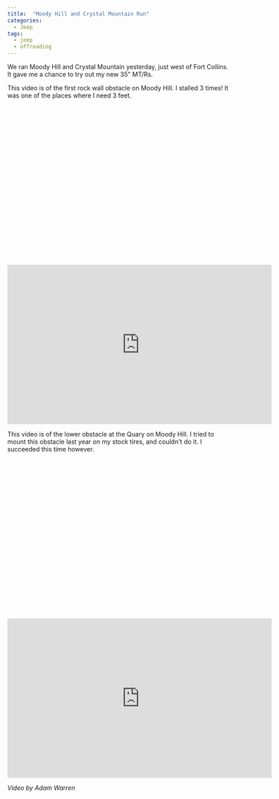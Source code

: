 ```yaml
---
title:  "Moody Hill and Crystal Mountain Run"
categories: 
  - Jeep
tags:
  - jeep
  - offroading
---
```


We ran Moody Hill and Crystal Mountain yesterday, just west of Fort Collins. It gave me a chance to try out my new 35" MT/Rs.

This video is of the first rock wall obstacle on Moody Hill. I stalled 3 times! It was one of the places where I need 3 feet.

<object height="361" width="600"><param name="movie" value="http://www.youtube.com/v/szfN23RthCo&amp;hl=en_US&amp;fs=1" /></object><param name="allowFullScreen" value="true" /><param name="allowscriptaccess" value="always" /><embed allowfullscreen="true" allowscriptaccess="always" height="361" src="http://www.youtube.com/v/szfN23RthCo&amp;hl=en_US&amp;fs=1" type="application/x-shockwave-flash" width="600"></embed>

This video is of the lower obstacle at the Quary on Moody Hill. I tried to mount this obstacle last year on my stock tires, and couldn't do it. I succeeded this time however.

<object height="361" width="600"><param name="movie" value="http://www.youtube.com/v/fZQnxZozzN8&amp;hl=en_US&amp;fs=1" /></object><param name="allowFullScreen" value="true" /><param name="allowscriptaccess" value="always" /><embed allowfullscreen="true" allowscriptaccess="always" height="361" src="http://www.youtube.com/v/fZQnxZozzN8&amp;hl=en_US&amp;fs=1" type="application/x-shockwave-flash" width="600"></embed>

*Video by Adam Warren*
